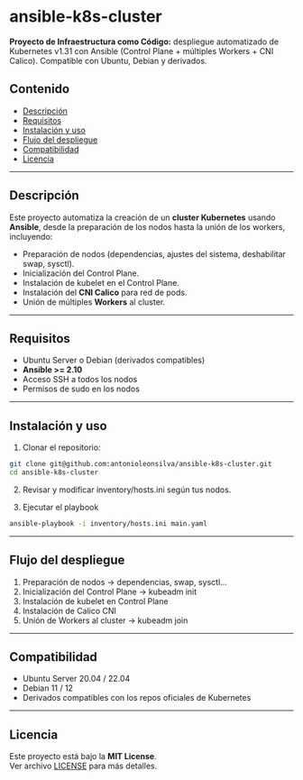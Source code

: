 # ansible-k8s-cluster
**Proyecto de Infraestructura como Código:** despliegue automatizado de Kubernetes v1.31 con Ansible (Control Plane + múltiples Workers + CNI Calico). Compatible con Ubuntu, Debian y derivados.

## Contenido
- [Descripción](#descripción)  
- [Requisitos](#requisitos)  
- [Instalación y uso](#instalación-y-uso)  
- [Flujo del despliegue](#flujo-del-despliegue)  
- [Compatibilidad](#compatibilidad)  
- [Licencia](#licencia)
  
---

## Descripción
Este proyecto automatiza la creación de un **cluster Kubernetes** usando **Ansible**, desde la preparación de los nodos hasta la unión de los workers, incluyendo:

- Preparación de nodos (dependencias, ajustes del sistema, deshabilitar swap, sysctl).  
- Inicialización del Control Plane.  
- Instalación de kubelet en el Control Plane.  
- Instalación del **CNI Calico** para red de pods.  
- Unión de múltiples **Workers** al cluster.

---

## Requisitos
- Ubuntu Server o Debian (derivados compatibles)    
- **Ansible >= 2.10**  
- Acceso SSH a todos los nodos  
- Permisos de sudo en los nodos  

---


## Instalación y uso
1. Clonar el repositorio:
```bash
git clone git@github.com:antonioleonsilva/ansible-k8s-cluster.git
cd ansible-k8s-cluster
```
2. Revisar y modificar inventory/hosts.ini según tus nodos.

3. Ejecutar el playbook
```bash
ansible-playbook -i inventory/hosts.ini main.yaml
```
---

## Flujo del despliegue

1. Preparación de nodos → dependencias, swap, sysctl...
2. Inicialización del Control Plane → kubeadm init
3. Instalación de kubelet en Control Plane
4. Instalación de Calico CNI
5. Unión de Workers al cluster → kubeadm join

---

## Compatibilidad

- Ubuntu Server 20.04 / 22.04
- Debian 11 / 12
- Derivados compatibles con los repos oficiales de Kubernetes

---

## Licencia

Este proyecto está bajo la **MIT License**.  
Ver archivo [LICENSE](LICENSE) para más detalles.


